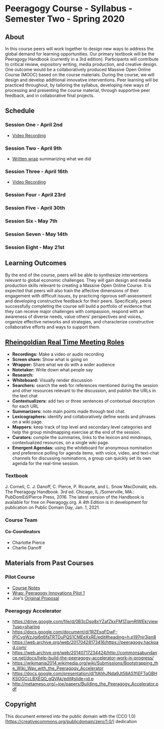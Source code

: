 # Peeragogy Course - Syllabus - Semester Two - Spring 2020

## About

In this course peers will work together to design new ways to address the global demand for learning opportunities. Our primary textbook will be the Peeragogy Handbook (currently in a 3rd edition). Participants will contribute to critical review, expository writing, media production, and creative design. One outcome would be a collaboratively produced Massive Open Online Course (MOOC) based on the course materials. During the course, we will design and develop additional innovative interventions. Peer learning will be practiced throughout, by tailoring the syllabus, developing new ways of processing and presenting the course material, through supportive peer feedback, and in collaborative final projects.

## Schedule

### Session One - April 2nd

- [Video Recording](https://drive.google.com/file/d/1bsvwpETweYjx9SOBgfzTHIqIH6r2_X6y/view?usp=sharing)

### Session Two - April 9th

- [Written wrap](https://github.com/Peeragogy/Peeragogy.github.io/wiki/Peeragogy-Post-Pilot-Course---12-April-2020-Session-Notes) summarizing what we did

### Session Three - April 16th

- [Video Recording](https://drive.google.com/file/d/14LZN11pCIDzQklPuey_QLyrZGpP1F1Kt/view?usp=sharing)

### Session Four - April 23rd

### Session Five - April 30th

### Session Six - May 7th

### Session Seven - May 14th

### Session Eight - May 21st

## Learning Outcomes

By the end of the course, peers will be able to synthesize interventions relevant to global economic challenges. They will gain design and media production skills relevant to creating a Massive Open Online Course. It is expected that peers will also train the affective dimensions of their engagement with difficult issues, by practicing rigorous self-assessment and developing constructive feedback for their peers. Specifically, peers successfully completing the course will build a portfolio of evidence that they can receive major challenges with compassion, respond with an awareness of diverse needs, value others’ perspectives and voices, organize effective networks and strategies, and characterize constructive collaborative efforts and ways to support them.

## [Rheingoldian Real Time Meeting Roles](http://peeragogy.github.io/realtime.html)

- **Recordings:** Make a video or audio recording
- **Screen share:** Show what is going on
- **Wrapper:** Share what we do with a wider audience
- **Notetaker:** Write down what people say
- **Research:** 
- **Whiteboard:** Visually render discussion
- **Searchers:** search the web for references mentioned during the session and other resources relevant to the discussion, and publish the URLs in the text chat
- **Contextualizers:** add two or three sentences of contextual description for each URL
- **Summarizers:** note main points made through text chat.
- **Lexicographers:** identify and collaboratively define words and phrases on a wiki page.
- **Mappers:** keep track of top level and secondary level categories and help the group mindmapping exercise at the end of the session.
- **Curators:** compile the summaries, links to the lexicon and mindmaps, contextualized resources, on a single wiki page.
- **Emergent Agendas:** using the whiteboard for anonymous nomination and preference polling for agenda items, with voice, video, and text-chat channels for discussing nominations, a group can quickly set its own agenda for the real-time session.

### Textbook

J. Corneli, C. J. Danoff, C. Pierce, P. Ricaurte, and L. Snow MacDonald, eds. The Peeragogy Handbook. 3rd ed. Chicago, IL./Somerville, MA.: PubDomEd/Pierce Press, 2016.
The latest version of the Handbook is available for free on Peeragogy.org. A 4th Edition is in development for publication on Public Domain Day, Jan. 1, 2021.

### Course Team

#### Co-Coordinators

- Charlotte Pierce
- Charlie Danoff

## Materials from Past Courses

### Pilot Course

- [Course Notes](https://hackmd.io/zEY9rv5QR3O9JFl4jVCYFw?view)
- [Wrap: Peeragogy Innovations Pilot 1](https://groups.google.com/forum/#!topic/peeragogy/dm5gADSY5yU)
- Joe's [Original Proposal](https://groups.google.com/d/msg/peeragogy/kfklxs-iqlg/41XbYtqWAAAJ)

### Peeragogy Accelerator

- https://drive.google.com/file/d/0B3cDsp8xYZafZkxFM1ZjamRIWEk/view?usp=sharing
- https://docs.google.com/document/d/1RZEsqFDwF-jPiCvgWzJgi6n6faTRTDuPQS1CMEeXxRE/edit#heading=h.p197njr3jsn8
- https://web.archive.org/web/20170428173416/https://peeragogy.hackpad.com/
- https://web.archive.org/web/20140717234424/http://commonsabundance.net/docs/help-build-the-peeragogy-accelerator-work-in-progress/
- https://wikimania2014.wikimedia.org/wiki/Submissions/Bootstrapping_the_Wiki_Way_with_the_Peeragogy_Accelerator
- https://docs.google.com/presentation/d/1tAhhJNda9Jt58AS1fiEFTqGBHKSOGCcLBXEQ0_gQVAk/edit#slide=id.p
- http://metameso.org/~joe/papers/Building_the_Peeragogy_Accelerator.pdf

## Copyright

This document entered into the public domain with the (CCO 1.0)[https://creativecommons.org/publicdomain/zero/1.0/] dedication
